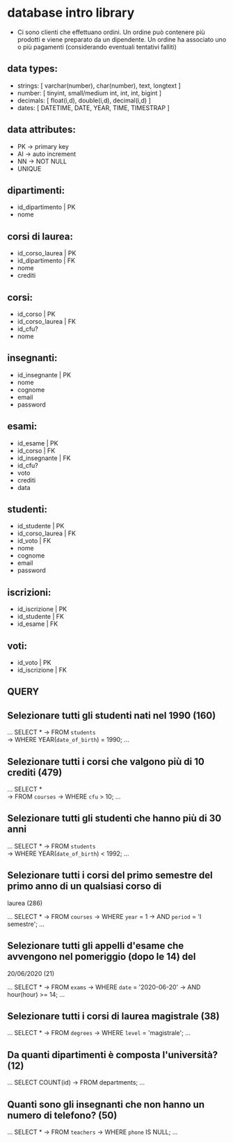 # database intro library
- Ci sono clienti che effettuano ordini.
  Un ordine può contenere più prodotti e viene preparato da un dipendente.
  Un ordine ha associato uno o più pagamenti (considerando eventuali tentativi falliti)       

## data types:
- strings: [ varchar(number), char(number), text, longtext ]
- number: [ tinyint, small/medium int, int, int, bigint ]
- decimals: [ float(i,d), double(i,d), decimal(i,d) ]
- dates: [ DATETIME, DATE, YEAR, TIME, TIMESTRAP ]

## data attributes:
- PK -> primary key
- AI -> auto increment
- NN -> NOT NULL
- UNIQUE 

## dipartimenti:
- id_dipartimento   | PK
- nome

## corsi di laurea:
- id_corso_laurea   | PK
- id_dipartimento   | FK
- nome 
- crediti

## corsi:
- id_corso          | PK
- id_corso_laurea   | FK
- id_cfu?               
- nome

## insegnanti:
- id_insegnante     | PK
- nome
- cognome
- email
- password

## esami:
- id_esame          | PK
- id_corso          | FK
- id_insegnante     | FK             
- id_cfu? 
- voto
- crediti
- data

## studenti:
- id_studente       | PK
- id_corso_laurea   | FK
- id_voto           | FK
- nome
- cognome
- email
- password

## iscrizioni:
- id_iscrizione     | PK
- id_studente       | FK
- id_esame          | FK

## voti:
- id_voto           | PK
- id_iscrizione     | FK

## QUERY

## Selezionare tutti gli studenti nati nel 1990 (160)

...
SELECT *
    -> FROM `students`      
    -> WHERE YEAR(`date_of_birth`) = 1990;
...

## Selezionare tutti i corsi che valgono più di 10 crediti (479)

...
SELECT *  
    -> FROM `courses` 
    -> WHERE `cfu` > 10; 
...

## Selezionare tutti gli studenti che hanno più di 30 anni

...
SELECT *
    -> FROM `students`      
    -> WHERE YEAR(`date_of_birth`) < 1992;
...

## Selezionare tutti i corsi del primo semestre del primo anno di un qualsiasi corso di
laurea (286)

...
SELECT *
    -> FROM `courses`
    -> WHERE `year` = 1
    -> AND `period` = 'I semestre';
...

## Selezionare tutti gli appelli d'esame che avvengono nel pomeriggio (dopo le 14) del
20/06/2020 (21)

...
SELECT *
    -> FROM `exams`
    -> WHERE `date` = '2020-06-20'
    -> AND hour(hour) >= 14;
...

## Selezionare tutti i corsi di laurea magistrale (38)

...
SELECT *
    -> FROM `degrees`
    -> WHERE `level` = 'magistrale';
...

## Da quanti dipartimenti è composta l'università? (12)

...
SELECT COUNT(id)
    -> FROM departments;
... 

## Quanti sono gli insegnanti che non hanno un numero di telefono? (50)

...
SELECT *
    -> FROM `teachers`
    -> WHERE `phone` IS NULL;
...









